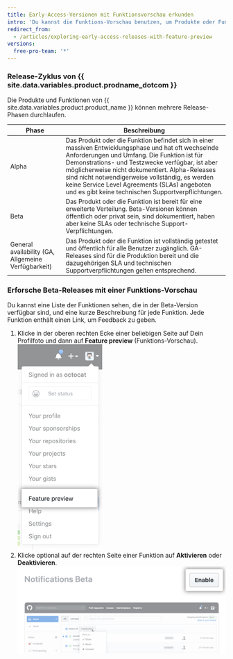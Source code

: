 ```yaml
---
title: Early-Access-Versionen mit Funktionsvorschau erkunden
intro: 'Du kannst die Funktions-Vorschau benutzen, um Produkte oder Funktionen zu sehen, die sich in der Beta-Version befinden und um jede der Funktionen für Dein Konto zu aktivieren oder zu deaktivieren.'
redirect_from:
  - /articles/exploring-early-access-releases-with-feature-preview
versions:
  free-pro-team: '*'
---
```


### Release-Zyklus von {{ site.data.variables.product.prodname_dotcom }}

Die Produkte und Funktionen von {{ site.data.variables.product.product_name }} können mehrere Release-Phasen durchlaufen.

| Phase                                               | Beschreibung                                                                                                                                                                                                                                                                                                                                                                                                        |
| --------------------------------------------------- | ------------------------------------------------------------------------------------------------------------------------------------------------------------------------------------------------------------------------------------------------------------------------------------------------------------------------------------------------------------------------------------------------------------------- |
| Alpha                                               | Das Produkt oder die Funktion befindet sich in einer massiven Entwicklungsphase und hat oft wechselnde Anforderungen und Umfang. Die Funktion ist für Demonstrations- und Testzwecke verfügbar, ist aber möglicherweise nicht dokumentiert. Alpha-Releases sind nicht notwendigerweise vollständig, es werden keine Service Level Agreements (SLAs) angeboten und es gibt keine technischen Supportverpflichtungen. |
| Beta                                                | Das Produkt oder die Funktion ist bereit für eine erweiterte Verteilung. Beta-Versionen können öffentlich oder privat sein, sind dokumentiert, haben aber keine SLAs oder technische Support-Verpflichtungen.                                                                                                                                                                                                       |
| General availability (GA, Allgemeine Verfügbarkeit) | Das Produkt oder die Funktion ist vollständig getestet und öffentlich für alle Benutzer zugänglich. GA-Releases sind für die Produktion bereit und die dazugehörigen SLA und technischen Supportverpflichtungen gelten entsprechend.                                                                                                                                                                                |

### Erforsche Beta-Releases mit einer Funktions-Vorschau

Du kannst eine Liste der Funktionen sehen, die in der Beta-Version verfügbar sind, und eine kurze Beschreibung für jede Funktion. Jede Funktion enthält einen Link, um Feedback zu geben.

1. Klicke in der oberen rechten Ecke einer beliebigen Seite auf Dein Profilfoto und dann auf **Feature preview** (Funktions-Vorschau). ![Schaltfläche „Feature preview" (Funktions-Vorschau)](/assets/images/help/settings/feature-preview-button.png)
2. Klicke optional auf der rechten Seite einer Funktion auf **Aktivieren** oder **Deaktivieren**. ![Schaltfläche „Enable" (Aktivieren) in der Funktions-Vorschau](/assets/images/help/settings/enable-feature-button.png)
